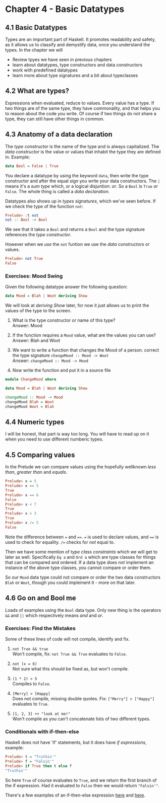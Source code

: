 # Chapter 4 - Basic Datatypes

## 4.1 Basic Datatypes

Types are an important part of Haskell. It promotes readability and safety, as it allows us to classify and demystify data, once you understand the types.
In the chapter we will
* Review tpyes we have seen in previous chapters
* learn about datatypes, type constructors and data constructors
* work with predefined datatypes
* learn more about type signatures and a bit about typeclasses

## 4.2 What are types?

Expressions when evaluated, reduce to values. Every value has a type.
If two things are of the same type, they have commonality, and that helps you to reason about the code you write.
Of course if two things do not share a type, they can still have other things in common.

## 4.3 Anatomy of a data declaration

The _type constructor_ is the name of the type and is always capitalized.
The _data constructor_ is the value or values that inhabit the type they are defined in. Example:

```haskell
data Bool = False | True
```

You declare a datatype by using the keyword `data`, then write the type constructor and after the equal sign you write your data constructors.
The `|` means it's a _sum type_ which, or a logical disjuntion: _or_. So a `Bool` is `True` _or_ `False`.
The whole thing is called a _data declaration_.

Datatypes also shows up in _types signatures_, which we've seen before. If we check the type of the function `not`:

```haskell
Prelude> :t not
not :: Bool -> Bool
```

We see that it takes a `Bool` and returns a `Bool` and the type signature references the _type constructor_.

However when we _use_ the `not` funtion we use the _data constructors_ or values.

```haskell
Prelude> not True
False
```

### Exercises: Mood Swing

Given the following datatype answer the following question:

```haskell
data Mood = Blah | Woot deriving Show
```

We will look at _deriving Show_ later, for now it just allows us to print the values of the type to the screen.

1. What is the type constructor or name of this type?  
   Answer: Mood

2. If the function requires a `Mood` value, what are the values you can use?  
   Answer: Blah and Woot

3. We want to write a function that changes the Mood of a person. correct the type signature `changeMood :: Mood -> Woot`  
   Answer: `changeMood :: Mood -> Mood`

4. Now write the function and put it in a source file
```haskell
module ChangeMood where

data Mood = Blah | Woot deriving Show

changeMood :: Mood -> Mood
changeMood Blah = Woot
changeMood Woot = Blah
```
## 4.4 Numeric types

I will be honest, that part is way too long. You will have to read up on it when you need to use different numberic types.

## 4.5 Comparing values

In the Prelude we can compare values using the hopefully wellknown _less than_,  _greater than_ and _equals_.

```haskell
Prelude> x = 5
Prelude> x == 5
True
Prelude> x == 6
False
Prelude> x < 7
True
Prelude> x > 3
True
Prelude> x /= 5
False
```

Note the difference between `=` and `==`. `=` is used to declare values, and `==` is used to check for equality. `/=` checks for _not_ equal to.

Then we have some mention of _type class constraints_ which we will get to later as well. Specifically `Eq a` and `Ord a` which are type classes for things that can be compared and ordered.
If a data type does _not_ implement an instance of the above type classes, you cannot compare or order them.

So our `Mood` data type could not compare or order the two data constructors `Blah` or `Woot`, though you could implement it - more on that later.

## 4.6 Go on and Bool me

Loads of examples using the `Bool` data type. Only new thing is the operators `&&` and `||` which respectively means _and_ and _or_.

### Exercises: Find the Mistakes

Some of these lines of code will not compile, identify and fix.

1. `not True && true`  
   Won't compile, fix: `not True && True` evaluates to `False`.

2. `not (x = 6)`  
   Not sure what this should be fixed as, but won't compile.

3. `(1 * 2) > 5`  
   Compiles to `False`.

4. `[Merry] > [Happy]`  
   Does not compile, missing double quotes. Fix: `["Merry"] > ["Happy"]` evaluates to `True`.

5. `[1, 2, 3] ++ "look at me!"`  
   Won't compile as you can't concatenate lists of two different types.

### Conditionals with if-then-else

Haskell does not have 'if' statements, but it does have _if expressions_, example:

```haskell
Prelude> t = "Truthin'"
Prelude> f = "Falsin'"
Prelude> if True then t else f
"Truthin'"
```

So here `True` of course evaluates to `True`, and we return the first branch of the if expression. Had it evaluated to `False` then we would return `"Falsin'"`.

There's a few examples of an if-then-else expression [here](../ch4/greetIfCool.hs) and [here](../ch4/greetIfCool2.hs).


